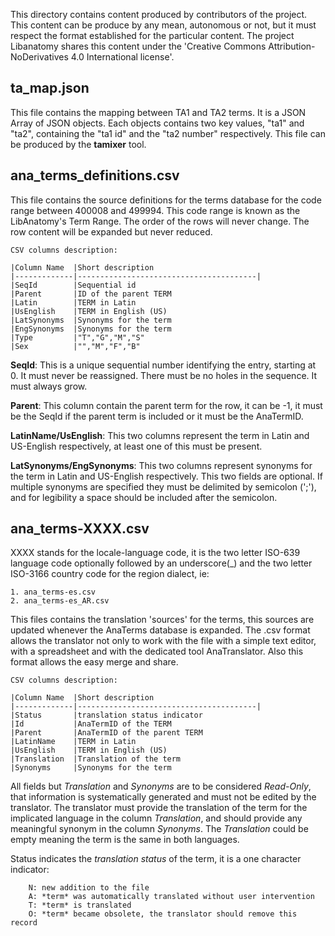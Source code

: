 This directory contains content produced by contributors of the project. This content can be produce by any mean, autonomous or not, but it must respect the format established for the particular content. The project Libanatomy shares this content under the 'Creative Commons Attribution-NoDerivatives 4.0 International license'.

ta_map.json
-----------
This file contains the mapping between TA1 and TA2 terms. It is a JSON Array of JSON objects. Each objects contains two key values, "ta1" and "ta2", containing the "ta1 id" and the "ta2 number" respectively.
This file can be produced by the **tamixer** tool.

ana_terms_definitions.csv
------------------
This file contains the source definitions for the terms database for the code range between 400008 and 499994. This code range is known as the LibAnatomy's Term Range. The order of the rows will never change. The row content will be expanded but never reduced. 

```
CSV columns description:

|Column Name  |Short description
|-------------|----------------------------------------|
|SeqId        |Sequential id                    
|Parent       |ID of the parent TERM                   
|Latin        |TERM in Latin                           
|UsEnglish    |TERM in English (US)                    
|LatSynonyms  |Synonyms for the term                
|EngSynonyms  |Synonyms for the term                
|Type         |"T","G","M","S"
|Sex          |"","M","F","B"
```

**SeqId**: This is a unique sequential number identifying the entry, starting at 0. It must never be reassigned. There must be no holes in the sequence. It must always grow.

**Parent**: This column contain the parent term for the row, it can be -1, it must be the SeqId if the parent term is included or it must be the AnaTermID.

**LatinName/UsEnglish**: This two columns represent the term in Latin and US-English respectively, at least one of this must be present.

**LatSynonyms/EngSynonyms**: This two columns represent synonyms for the term in Latin and US-English respectively. This two fields are optional. If multiple synonyms are specified they must be delimited by semicolon (';'), and for legibility a space should be included after the semicolon.


ana_terms-XXXX.csv
------------------

XXXX stands for the locale-language code, it is the two letter ISO-639 language code optionally followed by an underscore(_) and the two letter ISO-3166 country code for the region dialect, ie:
	
	1. ana_terms-es.csv
	2. ana_terms-es_AR.csv
	
This files contains the translation 'sources' for the terms, this sources are updated whenever the AnaTerms database is expanded. The .csv format allows the translator not only to work with the file with a simple text editor, with a spreadsheet and with the dedicated tool AnaTranslator. Also this format allows the easy merge and share.

```
CSV columns description:

|Column Name  |Short description
|-------------|----------------------------------------|
|Status       |translation status indicator                         
|Id           |AnaTermID of the TERM                                
|Parent       |AnaTermID of the parent TERM                         
|LatinName    |TERM in Latin                                        
|UsEnglish    |TERM in English (US)                                 
|Translation  |Translation of the term                              
|Synonyms     |Synonyms for the term                                
```

All fields but *Translation* and *Synonyms* are to be considered *Read-Only*, that information is systematically generated and must not be edited by the translator. The translator must provide the translation of the term for the implicated language in the column *Translation*, and should provide any meaningful synonym in the column *Synonyms*. The *Translation* could be empty meaning the term is the same in both languages.

Status indicates the *translation status* of the term, it is a one character indicator:
```
	N: new addition to the file
	A: *term* was automatically translated without user intervention
	T: *term* is translated
	O: *term* became obsolete, the translator should remove this record
```



